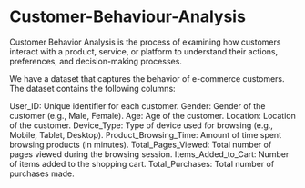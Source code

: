 # Customer-Behaviour-Analysis

Customer Behavior Analysis is the process of examining how customers interact with a product, service, or platform to understand their actions, preferences, and decision-making processes.

We have a dataset that captures the behavior of e-commerce customers. The dataset contains the following columns:

User_ID: Unique identifier for each customer.
Gender: Gender of the customer (e.g., Male, Female).
Age: Age of the customer.
Location: Location of the customer.
Device_Type: Type of device used for browsing (e.g., Mobile, Tablet, Desktop).
Product_Browsing_Time: Amount of time spent browsing products (in minutes).
Total_Pages_Viewed: Total number of pages viewed during the browsing session.
Items_Added_to_Cart: Number of items added to the shopping cart.
Total_Purchases: Total number of purchases made.
